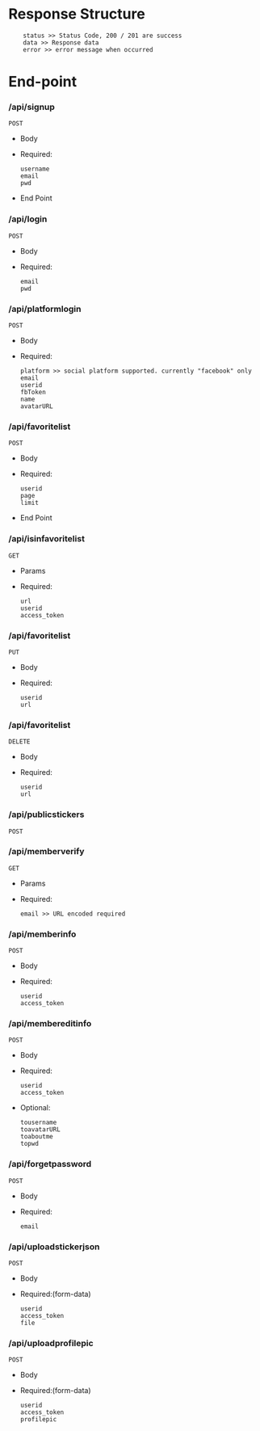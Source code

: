 
# Response Structure

        status >> Status Code, 200 / 201 are success
        data >> Response data 
        error >> error message when occurred


# End-point


### /api/signup ###

    POST
    
  - Body
  - Required:

        username
        email
        pwd



- End Point
### /api/login ###

    POST
    
  - Body
  - Required:

        email
        pwd


### /api/platformlogin

    POST
  - Body
  - Required:

        platform >> social platform supported. currently "facebook" only
        email
        userid
        fbToken
        name
        avatarURL



### /api/favoritelist

    POST
    
  - Body
  - Required:

        userid
        page
        limit


- End Point
### /api/isinfavoritelist

    GET
    
  - Params
  - Required:

        url
        userid
        access_token



### /api/favoritelist

    PUT
    
  - Body
  - Required:

        userid
        url



### /api/favoritelist

    DELETE
    
  - Body
  - Required:

        userid
        url



### /api/publicstickers

    POST
    

### /api/memberverify

    GET
    
  - Params
  - Required:

        email >> URL encoded required



### /api/memberinfo

    POST
    
  - Body
  - Required:

        userid
        access_token



### /api/membereditinfo

    POST
    
  - Body
  - Required:

        userid
        access_token
    
  - Optional:

        tousername
        toavatarURL
        toaboutme
        topwd


### /api/forgetpassword

    POST
    
  - Body
  - Required:

        email



### /api/uploadstickerjson

    POST
  - Body
  - Required:(form-data)

        userid
        access_token
        file


### /api/uploadprofilepic

    POST
  - Body
  - Required:(form-data)

        userid
        access_token
        profilepic


